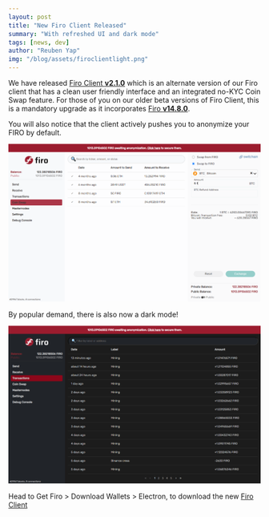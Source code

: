 ```yaml
---
layout: post
title: "New Firo Client Released"
summary: "With refreshed UI and dark mode"
tags: [news, dev]
author: "Reuben Yap"
img: "/blog/assets/firoclientlight.png"
---
```


We have released [Firo Client **v2.1.0**](https://github.com/firoorg/firo-client/releases/tag/v2.1.0) which is an alternate version of our Firo client that has a clean user friendly interface and an integrated no-KYC Coin Swap feature. For those of you on our older beta versions of Firo Client, this is a mandatory upgrade as it incorporates [Firo **v14.8.0**](https://github.com/firoorg/firo/releases/tag/v0.14.8.0).

You will also notice that the client actively pushes you to anonymize your FIRO by default.

![](/blog/assets/firoclientlight.png)

By popular demand, there is also now a dark mode!

![](/blog/assets/firoclientdark.png)

Head to Get Firo > Download Wallets > Electron, to download the new [Firo Client](https://github.com/firoorg/firo-client/releases)
